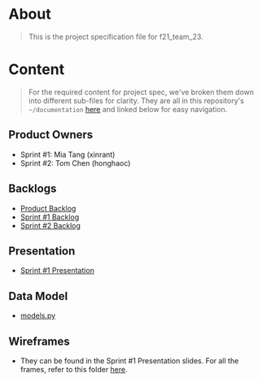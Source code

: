 # About

> This is the project specification file for f21_team_23.

# Content

> For the required content for project spec, we've broken them down into different sub-files for clarity. They are all in this repository's `~/documentation` [here](https://github.com/cmu-webapps/f21_team_23/tree/main/documentation) and linked below for easy navigation. 

## Product Owners

- Sprint #1: Mia Tang (xinrant)
- Sprint #2: Tom Chen (honghaoc)

## Backlogs

- [Product Backlog](https://github.com/cmu-webapps/f21_team_23/blob/main/documentation/Product%20Backlog.md)
- [Sprint #1 Backlog](https://github.com/cmu-webapps/f21_team_23/blob/main/documentation/Sprint%20%231%20Product%20Backlog.md)
- [Sprint #2 Backlog](https://github.com/cmu-webapps/f21_team_23/blob/main/documentation/Sprint%20%232%20Product%20Backlog.md)

## Presentation

- [Sprint #1 Presentation](https://github.com/cmu-webapps/f21_team_23/blob/main/documentation/Sprint%20%231%20Presentation.pdf)

## Data Model

- [models.py](https://github.com/cmu-webapps/f21_team_23/blob/main/bookclub/bookclub/models.py)

## Wireframes

- They can be found in the Sprint #1 Presentation slides. For all the frames, refer to this folder [here](https://github.com/cmu-webapps/f21_team_23/tree/main/documentation/wireframes).
